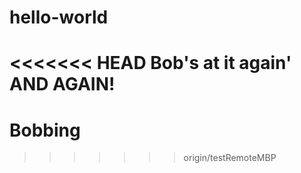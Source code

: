 # hello-world
<<<<<<< HEAD
Bob's at it again'
AND AGAIN!
=======
# Bobbing
>>>>>>> origin/testRemoteMBP
